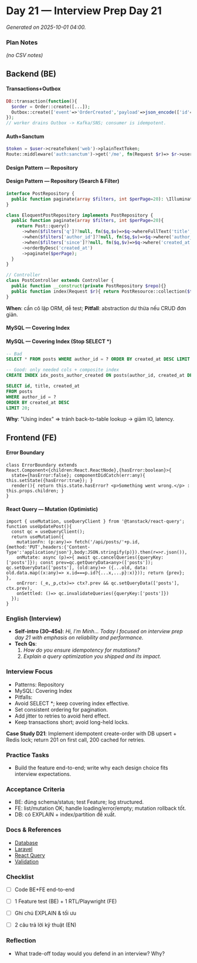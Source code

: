 # Day 21 — Interview Prep Day 21

_Generated on 2025-10-01 04:00._

### Plan Notes
_(no CSV notes)_

## Backend (BE)

#### Transactions+Outbox
```php
DB::transaction(function(){
  $order = Order::create([...]);
  Outbox::create(['event'=>'OrderCreated','payload'=>json_encode(['id'=>$order->id])]);
});
// worker drains Outbox -> Kafka/SNS; consumer is idempotent.
```

#### Auth+Sanctum
```php
$token = $user->createToken('web')->plainTextToken;
Route::middleware('auth:sanctum')->get('/me', fn(Request $r)=> $r->user());
```

#### Design Pattern — Repository
#### Design Pattern — Repository (Search & Filter)
```php
interface PostRepository {
  public function paginate(array $filters, int $perPage=20): \Illuminate\Contracts\Pagination\LengthAwarePaginator;
}

class EloquentPostRepository implements PostRepository {
  public function paginate(array $filters, int $perPage=20){
    return Post::query()
      ->when($filters['q']??null, fn($q,$v)=>$q->whereFullText('title', $v))
      ->when($filters['author_id']??null, fn($q,$v)=>$q->where('author_id',$v))
      ->when($filters['since']??null, fn($q,$v)=>$q->where('created_at','>=',$v))
      ->orderByDesc('created_at')
      ->paginate($perPage);
  }
}

// Controller
class PostController extends Controller {
  public function __construct(private PostRepository $repo){}
  public function index(Request $r){ return PostResource::collection($this->repo->paginate($r->all())); }
}
```
**When**: cần cô lập ORM, dễ test; **Pitfall**: abstraction dư thừa nếu CRUD đơn giản.


#### MySQL — Covering Index
#### MySQL — Covering Index (Stop SELECT *)
```sql
-- Bad
SELECT * FROM posts WHERE author_id = ? ORDER BY created_at DESC LIMIT 20;

-- Good: only needed cols + composite index
CREATE INDEX idx_posts_author_created ON posts(author_id, created_at DESC);

SELECT id, title, created_at
FROM posts
WHERE author_id = ?
ORDER BY created_at DESC
LIMIT 20;
```
**Why**: "Using index" => tránh back-to-table lookup → giảm IO, latency.


## Frontend (FE)

#### Error Boundary
```tsx
class ErrorBoundary extends React.Component<{children:React.ReactNode},{hasError:boolean}>{
  state={hasError:false}; componentDidCatch(err:any){ this.setState({hasError:true}); }
  render(){ return this.state.hasError? <p>Something went wrong.</p> : this.props.children; }
}
```

#### React Query — Mutation (Optimistic)
```tsx
import { useMutation, useQueryClient } from '@tanstack/react-query';
function useUpdatePost(){
  const qc = useQueryClient();
  return useMutation({
    mutationFn: (p:any)=> fetch('/api/posts/'+p.id,{method:'PUT',headers:{'Content-Type':'application/json'},body:JSON.stringify(p)}).then(r=>r.json()),
    onMutate: async (p)=>{ await qc.cancelQueries({queryKey:['posts']}); const prev=qc.getQueryData<any>(['posts']); qc.setQueryData(['posts'], (old:any)=> ({...old, data: old.data.map((x:any)=> x.id===p.id?{...x,...p}:x)})); return {prev}; },
    onError: (_e,_p,ctx)=> ctx?.prev && qc.setQueryData(['posts'], ctx.prev),
    onSettled: ()=> qc.invalidateQueries({queryKey:['posts']})
  });
}
```

### English (Interview)
- **Self-intro (30–45s)**: *Hi, I'm Minh… Today I focused on interview prep day 21 with emphasis on reliability and performance.*
- **Tech Qs**:  
  1) *How do you ensure idempotency for mutations?*  
  2) *Explain a query optimization you shipped and its impact.*


### Interview Focus
- Patterns: Repository
- MySQL: Covering Index
- Pitfalls:
- Avoid SELECT *; keep covering index effective.
- Set consistent ordering for pagination.
- Add jitter to retries to avoid herd effect.
- Keep transactions short; avoid long-held locks.

**Case Study D21**: Implement idempotent create-order with DB upsert + Redis lock; return 201 on first call, 200 cached for retries.

### Practice Tasks
- Build the feature end-to-end; write why each design choice fits interview expectations.

### Acceptance Criteria
- BE: đúng schema/status; test Feature; log structured.
- FE: list/mutation OK; handle loading/error/empty; mutation rollback tốt.
- DB: có EXPLAIN + index/partition đề xuất.


### Docs & References
- [Database](https://dev.mysql.com/doc/)
- [Laravel](https://laravel.com/docs)
- [React Query](https://tanstack.com/query/latest)
- [Validation](https://laravel.com/docs/validation)

### Checklist
- [ ] Code BE+FE end-to-end
- [ ] 1 Feature test (BE) + 1 RTL/Playwright (FE)
- [ ] Ghi chú EXPLAIN & tối ưu
- [ ] 2 câu trả lời kỹ thuật (EN)


### Reflection
- What trade-off today would you defend in an interview? Why?